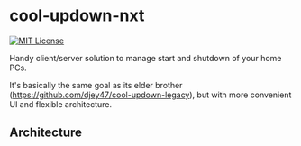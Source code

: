 # cool-updown-nxt
[![MIT License](https://img.shields.io/badge/license-MIT-blue.svg)](http://choosealicense.com/licenses/mit)

Handy client/server solution to manage start and shutdown of your home PCs.

It's basically the same goal as its elder brother (https://github.com/djey47/cool-updown-legacy), but with more convenient UI and flexible architecture.

## Architecture
